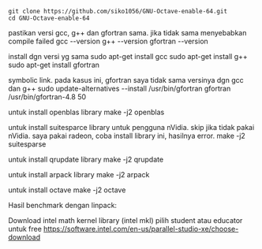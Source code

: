 	
	git clone https://github.com/siko1056/GNU-Octave-enable-64.git
	cd GNU-Octave-enable-64

pastikan versi gcc, g++ dan gfortran sama. jika tidak sama menyebabkan compile failed
	gcc --version
	g++ --version
	gfortran --version

install dgn versi yg sama
	sudo apt-get install gcc
	sudo apt-get install g++
	sudo apt-get install gfortran

symbolic link. pada kasus ini, gfortran saya tidak sama versinya dgn gcc dan g++
	sudo update-alternatives --install /usr/bin/gfortran gfortran /usr/bin/gfortran-4.8 50

untuk install openblas library
	make -j2 openblas


untuk install suitesparce library untuk pengguna nVidia. skip jika tidak pakai nVidia. saya pakai radeon, coba install library ini, hasilnya error.
	make -j2 suitesparse

untuk install qrupdate library
	make -j2 qrupdate

untuk install arpack library
	make -j2 arpack

untuk install octave
	make -j2 octave

Hasil benchmark dengan linpack:


Download intel math kernel library (intel mkl)
pilih student atau educator untuk free
	https://software.intel.com/en-us/parallel-studio-xe/choose-download

